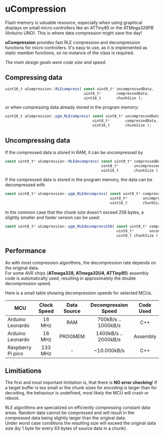 # uCompression
Flash memory is valuable resource, especially when using graphical displays on small micro controllers like an ATTiny85 or the ATMega328PB (Arduino UNO). This is where data compression might save the day!

**uCompression** provides fast RLE compression and decompression functions for micro controllers.
It's easy to use, as it is implemented as static member functions, so no instance of the class is required.

*The main design goals were code size and speed.*

## Compressing data

```javascript
uint16_t uCompression::RLEcompress( const uint8_t* uncompressedData,
                                    uint8_t*       compressedData,
                                    uint16_t       chunkSize );
```
or when compressing data already stored in the program memory:

```javascript
uint16_t uCompression::pgm_RLEcompress( const uint8_t* uncompressedData,
                                        uint8_t*       compressedData,
                                        uint16_t       chunkSize );
```

## Uncompressing data
If the compressed data is stored in RAM, it can be uncompressed by

```javascript
const uint8_t* uCompression::RLEdecompress( const uint8_t* compressedData,
                                            uint8_t*       uncompressedData,
                                            uint16_t       chunkSize );
```

If the compressed data is stored in the program memory, the data can be decompressed with

```javascript
const uint8_t* uCompression::pgm_RLEdecompress( const uint8_t* compressedData,
                                                uint8_t*       uncompressedData,
                                                uint16_t       chunkSize );
```

In the common case that the chunk size doesn't exceed 256 bytes, a slightly smaller and faster version can be used:

```javascript
const uint8_t* uCompression::pgm_RLEdecompress256( const uint8_t* compressedData,
                                                   uint8_t*       uncompressedData,
                                                   uint8_t chunkSize );
```


## Performance
 As with most compression algorithms, the decompression rate depends on the original data.<br> 
For some AVR chips (**ATmega328, ATmega32U4, ATTiny85**) assembly code
 is automatically used, resulting in approximately the double decompression speed.
 
Here is a small table showing decompression speeds for selected MCUs.
 
| MCU              | Clock Speed   | Data Source   | Decompression Speed | Code Used |
| ---------------- |:-------------:|:-------------:|:-------------------:|:---------:|
| Arduino Leonardo | 16 MHz        | RAM      	   | 700kB/s .. 1000kB/s | C++       | 
| Arduino Leonardo | 16 MHz        | PROGMEM       | 1400kB/s .. 2000kB/s| Assembly  |
| Raspberry Pi pico| 133 MHz       | -             | ~10.000kB/s         | C++       |


## Limitiations
The first and most important limitation is, that there is **NO error checking**!
If a target buffer is too small or the chunk sizes for encoding is larger than for decoding, the behaviour is undefined, most likely the MCU will crash or reboot.

RLE algorithms are specialized on efficiently compressing constant data areas. Random data cannot be compressed and will result in the compressed data being slightly larger than the original data.<br>
Under worst case conditions the resulting size will exceed the original data size (by 1 byte for every 63 bytes of source data in a chunk).
